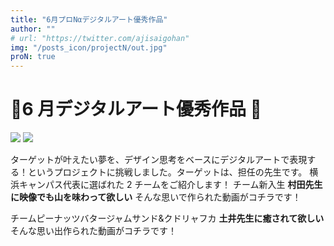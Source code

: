 ```yaml
---
title: "6月プロNαデジタルアート優秀作品"
author: ""
# url: "https://twitter.com/ajisaigohan"
img: "/posts_icon/projectN/out.jpg"
proN: true
---
```


# 👑6 月デジタルアート優秀作品 👑

![](https://i.imgur.com/GuY5Ezi.jpg)
![](https://i.imgur.com/3yF2eGN.jpg)

ターゲットが叶えたい夢を、デザイン思考をベースにデジタルアートで表現する！というプロジェクトに挑戦しました。ターゲットは、担任の先生です。
横浜キャンパス代表に選ばれた 2 チームをご紹介します！
チーム新入生
**村田先生に映像でも山を味わって欲しい**
そんな思いで作られた動画がコチラです！

チームピーナッツバタージャムサンド&クドリャフカ
**土井先生に癒されて欲しい**
そんな思い出作られた動画がコチラです！
